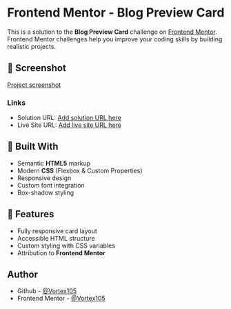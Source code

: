 # Frontend Mentor - Blog Preview Card

This is a solution to the **Blog Preview Card** challenge on [Frontend Mentor](https://www.frontendmentor.io/challenges). Frontend Mentor challenges help you improve your coding skills by building realistic projects.

## 📸 Screenshot

[Project screenshot](./assets/images/screenshot.png)

### Links

- Solution URL: [Add solution URL here](https://your-solution-url.com)
- Live Site URL: [Add live site URL here](https://your-live-site-url.com)

## 📌 Built With

- Semantic **HTML5** markup
- Modern **CSS** (Flexbox & Custom Properties)
- Responsive design
- Custom font integration
- Box-shadow styling

## 🚀 Features

- Fully responsive card layout
- Accessible HTML structure
- Custom styling with CSS variables
- Attribution to **Frontend Mentor**

## Author

- Github - [@Vortex105](https://github.com/Vortex105)
- Frontend Mentor - [@Vortex105](https://www.frontendmentor.io/profile/Vortex105)
